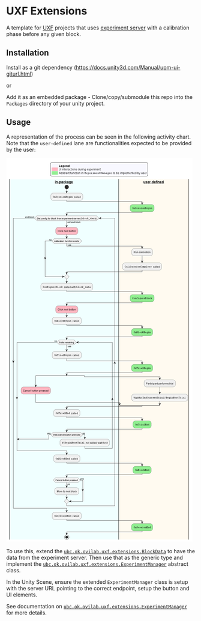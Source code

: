 # UXF Extensions
A template for [UXF](https://github.com/immersivecognition/unity-experiment-framework) projects that uses [experiment server](https://github.com/ahmed-shariff/experiment_server) with a calibration phase before any given block.

## Installation
Install as a git dependency (https://docs.unity3d.com/Manual/upm-ui-giturl.html)

or

Add it as an embedded package - Clone/copy/submodule this repo into the `Packages` directory of your unity project.

## Usage

A representation of the process can be seen in the following activity chart. Note that the `user-defined` lane are functionalities expected to be provided by the user:

![Activity chart](Docs~/activity_chart.png)

To use this, extend the [`ubc.ok.ovilab.uxf.extensions.BlockData`](Assets/Scripts/BlockData.cs) to have the data from the experiment server. Then use that as the generic type and implement the [`ubc.ok.ovilab.uxf.extensions.ExperimentManager`](Assets/Scripts/ExperimentManager.cs) abstract class.

In the Unity Scene, ensure the extended `ExperimentManager` class is setup with the server URL pointing to the correct endpoint, setup the button and UI elements.

See documentation on [`ubc.ok.ovilab.uxf.extensions.ExperimentManager`](Assets/Scripts/ExperimentManager.cs) for more details.
